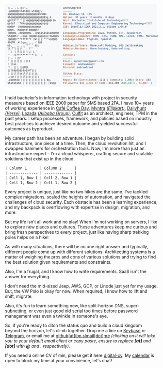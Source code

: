 <a href="https://github.com/ibnunowshad/ibnunowshad">
  <picture>
    <source media="(prefers-color-scheme: dark)" srcset="https://raw.githubusercontent.com/ibnunowshad/ibnunowshad/main/dark_mode.svg">
    <img alt="Ibrahim Nowshad's GitHub Profile README" src="https://raw.githubusercontent.com/ibnunowshad/ibnunowshad/main/light_mode.svg">
  </picture>
</a>

I hold bachelor’s in information technology with project in security measures based on IEEE 2009 paper for SMS based 2FA. I have 10+ years of working experience in [Café Coffee Day](https://www.cafecoffeeday.com/), [Myntra](https://www.myntra.com/) _[(Flipkart)](https://www.flipkart.com/)_, [Dailyhunt](https://dailyhunt.in) _[(Verse)](https://verse.in/)_, [Lazada](https://lazada.com/) _[(Alibaba Group)](https://www.alibaba.com/)_, [Culfit](https://www.cult.fit/) as an architect, engineer, TPM in the past years. I setup processes, framework, and policies based on industry best practices to achieve desired outcome and yielded successful outcomes as byproduct.

My career path has been an adventure. I began by building solid infrastructure, one piece at a time. Then, the cloud revolution hit, and I swapped hammers for orchestration tools. Now, I'm more than just an infrastructure expert – I'm a cloud whisperer, crafting secure and scalable solutions that exist up in the cloud.

```
| Column 1      | Column 2      |
| ------------- | ------------- |
| Cell 1, Row 1 | Cell 2, Row 1 |
| Cell 1, Row 2 | Cell 1, Row 2 |

```

Every project is unique, just like no two hikes are the same. I've tackled complex migrations, scaled the heights of automation, and navigated the challenges of cloud security. Each obstacle has been a learning experience, and my backpack is overflowing with expertise in design, migration, and more.

But my life isn't all work and no play! When I'm not working on servers, I like to explore new places and cultures. These adventures keep me curious and bring fresh perspectives to every project, just like having sharp trekking poles helps on a hike!

As with many situations, there will be no one right answer and typically, different people come up with different solutions. Architecting systems is a matter of weighing the pros and cons of various solutions and trying to find the best solution given requirements and constraints. 

Also, I'm a frugal, and I know how to write requirements. SaaS isn't the answer for everything.

I don't need the mid-sized Jeep, AWS, GCP, or Linode just yet for my usage. But, the VW Polo is okay for now. When required, I know how to lift and shift, migrate.

Also, it's fun to learn something new, like split-horizon DNS, super-subnetting, or even just good old serial too times before password management was even a twinkle in someone's eye.

So, if you're ready to ditch the status quo and build a cloud kingdom beyond the horizon, let's climb together. Drop me a line on [Keybase](https://keybase.com/ibnunowshad) or [Telegram](https://ibnunowshad.t.me), or email me at [github[at]ibn.slmail[dot]me](mailto:github@ibn.slmail.me) _(clicking on it will take you to your default email client or copy paste, ensure to replace **[at]** and **[dot]** with **@** and **.** respectively)_.

If you need a online CV of min, please get it here [digital-cv](https://cv.ibnunowshad.com). My [calendar](https://cal.com/ibnunowshad) is open to block my time at your convinience, let's chat!
